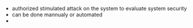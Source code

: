 - authorized stimulated attack on the system to evaluate system security
- can be done mannualy or automated
- 